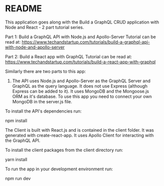 # README

This application goes along with the Build a GraphQL CRUD application with Node and React - 2 part tutorial series. 

Part 1: Build a GraphQL API with Node.js and Apollo-Server Tutorial can be read at: https://www.techandstartup.com/tutorials/build-a-graphql-api-with-node-and-apollo-server

Part 2: Build a React app with GraphQL Tutorial can be read at: https://www.techandstartup.com/tutorials/build-a-react-app-with-graphql

Similarly there are two parts to this app:

1) The API uses Node.js and Apollo-Server as the GraphQL Server and GraphQL as the query language. It does not use Express (although Express can be added to it). It uses MongoDB and the Mongoose.js ORM as it's database. To use this app you need to connect your own MongoDB in the server.js file.

To install the API's dependencies run:

npm install

The Client is built with React.js and is contained in the client folder. It was generated with create-react-app. It uses Apollo Client for interacting with the GraphQL API. 

To install the client packages from the client directory run: 

yarn install

To run the app in your development environment run:

npm run dev